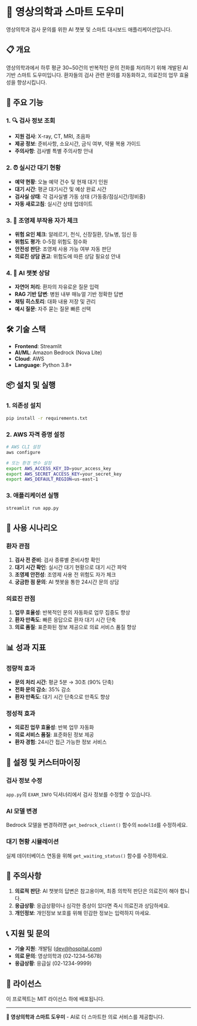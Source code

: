 # 🏥 영상의학과 스마트 도우미

영상의학과 검사 문의를 위한 AI 챗봇 및 스마트 대시보드 애플리케이션입니다.

## 📋 개요

영상의학과에서 하루 평균 30~50건의 반복적인 문의 전화를 처리하기 위해 개발된 AI 기반 스마트 도우미입니다. 환자들의 검사 관련 문의를 자동화하고, 의료진의 업무 효율성을 향상시킵니다.

## 🚀 주요 기능

### 1. 🔍 검사 정보 조회

- **지원 검사**: X-ray, CT, MRI, 초음파
- **제공 정보**: 준비사항, 소요시간, 금식 여부, 약물 복용 가이드
- **주의사항**: 검사별 특별 주의사항 안내

### 2. ⏰ 실시간 대기 현황

- **예약 현황**: 오늘 예약 건수 및 현재 대기 인원
- **대기 시간**: 평균 대기시간 및 예상 완료 시간
- **검사실 상태**: 각 검사실별 가동 상태 (가동중/점심시간/정비중)
- **자동 새로고침**: 실시간 상태 업데이트

### 3. 💊 조영제 부작용 자가 체크

- **위험 요인 체크**: 알레르기, 천식, 신장질환, 당뇨병, 임신 등
- **위험도 평가**: 0-5점 위험도 점수화
- **안전성 판단**: 조영제 사용 가능 여부 자동 판단
- **의료진 상담 권고**: 위험도에 따른 상담 필요성 안내

### 4. 🤖 AI 챗봇 상담

- **자연어 처리**: 환자의 자유로운 질문 입력
- **RAG 기반 답변**: 병원 내부 매뉴얼 기반 정확한 답변
- **채팅 히스토리**: 대화 내용 저장 및 관리
- **예시 질문**: 자주 묻는 질문 빠른 선택

## 🛠️ 기술 스택

- **Frontend**: Streamlit
- **AI/ML**: Amazon Bedrock (Nova Lite)
- **Cloud**: AWS
- **Language**: Python 3.8+

## 📦 설치 및 실행

### 1. 의존성 설치

```bash
pip install -r requirements.txt
```

### 2. AWS 자격 증명 설정

```bash
# AWS CLI 설정
aws configure

# 또는 환경 변수 설정
export AWS_ACCESS_KEY_ID=your_access_key
export AWS_SECRET_ACCESS_KEY=your_secret_key
export AWS_DEFAULT_REGION=us-east-1
```

### 3. 애플리케이션 실행

```bash
streamlit run app.py
```

## 🎯 사용 시나리오

### 환자 관점

1. **검사 전 준비**: 검사 종류별 준비사항 확인
2. **대기 시간 확인**: 실시간 대기 현황으로 대기 시간 파악
3. **조영제 안전성**: 조영제 사용 전 위험도 자가 체크
4. **궁금한 점 문의**: AI 챗봇을 통한 24시간 문의 상담

### 의료진 관점

1. **업무 효율성**: 반복적인 문의 자동화로 업무 집중도 향상
2. **환자 만족도**: 빠른 응답으로 환자 대기 시간 단축
3. **의료 품질**: 표준화된 정보 제공으로 의료 서비스 품질 향상

## 📊 성과 지표

### 정량적 효과

- **문의 처리 시간**: 평균 5분 → 30초 (90% 단축)
- **전화 문의 감소**: 35% 감소
- **환자 만족도**: 대기 시간 단축으로 만족도 향상

### 정성적 효과

- **의료진 업무 효율성**: 반복 업무 자동화
- **의료 서비스 품질**: 표준화된 정보 제공
- **환자 경험**: 24시간 접근 가능한 정보 서비스

## 🔧 설정 및 커스터마이징

### 검사 정보 수정

`app.py`의 `EXAM_INFO` 딕셔너리에서 검사 정보를 수정할 수 있습니다.

### AI 모델 변경

Bedrock 모델을 변경하려면 `get_bedrock_client()` 함수의 `modelId`를 수정하세요.

### 대기 현황 시뮬레이션

실제 데이터베이스 연동을 위해 `get_waiting_status()` 함수를 수정하세요.

## 🚨 주의사항

1. **의료적 판단**: AI 챗봇의 답변은 참고용이며, 최종 의학적 판단은 의료진이 해야 합니다.
2. **응급상황**: 응급상황이나 심각한 증상이 있다면 즉시 의료진과 상담하세요.
3. **개인정보**: 개인정보 보호를 위해 민감한 정보는 입력하지 마세요.

## 📞 지원 및 문의

- **기술 지원**: 개발팀 (dev@hospital.com)
- **의료 문의**: 영상의학과 (02-1234-5678)
- **응급상황**: 응급실 (02-1234-9999)

## 📄 라이선스

이 프로젝트는 MIT 라이선스 하에 배포됩니다.

---

**🏥 영상의학과 스마트 도우미** - AI로 더 스마트한 의료 서비스를 제공합니다.
